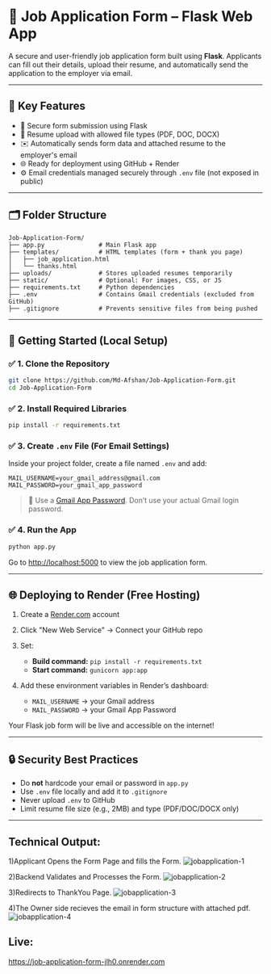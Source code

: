 
# 📝 Job Application Form – Flask Web App

A secure and user-friendly job application form built using **Flask**. Applicants can fill out their details, upload their resume, and automatically send the application to the employer via email.

---

## 📌 Key Features

* 🔐 Secure form submission using Flask
* 📄 Resume upload with allowed file types (PDF, DOC, DOCX)
* ✉️ Automatically sends form data and attached resume to the employer's email
* 🌐 Ready for deployment using GitHub + Render
* ⚙️ Email credentials managed securely through `.env` file (not exposed in public)

---

## 🗂️ Folder Structure

```
Job-Application-Form/
├── app.py               # Main Flask app
├── templates/           # HTML templates (form + thank you page)
│   ├── job_application.html
│   └── thanks.html
├── uploads/             # Stores uploaded resumes temporarily
├── static/              # Optional: For images, CSS, or JS
├── requirements.txt     # Python dependencies
├── .env                 # Contains Gmail credentials (excluded from GitHub)
├── .gitignore           # Prevents sensitive files from being pushed
```

---

## 🚀 Getting Started (Local Setup)

### ✅ 1. Clone the Repository

```bash
git clone https://github.com/Md-Afshan/Job-Application-Form.git
cd Job-Application-Form
```

### ✅ 2. Install Required Libraries

```bash
pip install -r requirements.txt
```

### ✅ 3. Create `.env` File (For Email Settings)

Inside your project folder, create a file named `.env` and add:

```env
MAIL_USERNAME=your_gmail_address@gmail.com
MAIL_PASSWORD=your_gmail_app_password
```

> 🔐 Use a [Gmail App Password](https://myaccount.google.com/apppasswords).
> Don’t use your actual Gmail login password.

### ✅ 4. Run the App

```bash
python app.py
```

Go to [http://localhost:5000](http://localhost:5000) to view the job application form.

---

## 🌐 Deploying to Render (Free Hosting)

1. Create a [Render.com](https://render.com/) account
2. Click "New Web Service" → Connect your GitHub repo
3. Set:

   * **Build command:**
     `pip install -r requirements.txt`
   * **Start command:**
     `gunicorn app:app`
4. Add these environment variables in Render’s dashboard:

   * `MAIL_USERNAME` → your Gmail address
   * `MAIL_PASSWORD` → your Gmail App Password

Your Flask job form will be live and accessible on the internet!

---

## 🔒 Security Best Practices

* Do **not** hardcode your email or password in `app.py`
* Use `.env` file locally and add it to `.gitignore`
* Never upload `.env` to GitHub
* Limit resume file size (e.g., 2MB) and type (PDF/DOC/DOCX only)

---

## Technical Output:
1)Applicant Opens the Form Page and fills the Form.
![jobapplication-1](https://github.com/user-attachments/assets/10e16019-395c-4c15-b618-233ae82bca48)

2)Backend Validates and Processes the Form.
![jobapplication-2](https://github.com/user-attachments/assets/865434ab-c291-408f-ab18-226891244fe7)

3)Redirects to ThankYou Page.
![jobapplication-3](https://github.com/user-attachments/assets/c5b43bfc-2e22-461d-9886-5b854d46a00d)

4)The Owner side recieves the email in form structure with attached pdf.
![jobapplication-4](https://github.com/user-attachments/assets/3324294c-eb7c-4cda-bbff-cbf52ee396c7)

## Live:
https://job-application-form-jlh0.onrender.com



